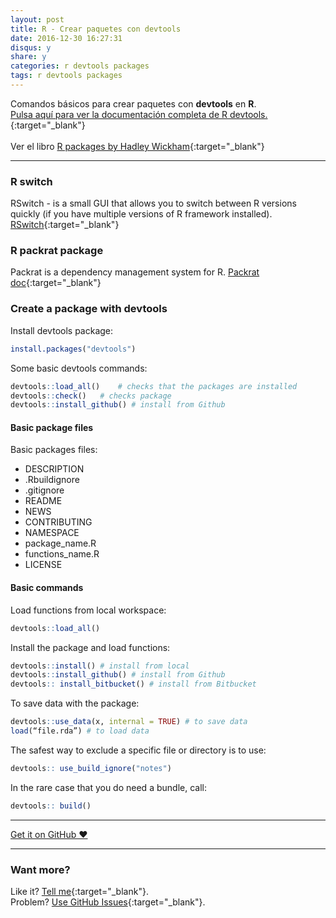 ```yaml
---
layout: post
title: R - Crear paquetes con devtools
date: 2016-12-30 16:27:31
disqus: y
share: y
categories: r devtools packages
tags: r devtools packages
---
```


Comandos básicos para crear paquetes con **devtools** en **R**.<br>
[Pulsa aquí para ver la documentación completa de R devtools.](https://cran.r-project.org/web/packages/devtools/devtools.pdf){:target="_blank"}
<br><br>
Ver el libro [R packages by Hadley Wickham](http://r-pkgs.had.co.nz){:target="_blank"}

---

### R switch

RSwitch - is a small GUI that allows you to switch between R versions quickly (if you have multiple versions of R framework installed).
[RSwitch](https://r.research.att.com){:target="_blank"}

### R packrat package

Packrat is a dependency management system for R.
[Packrat doc](https://rstudio.github.io/packrat/){:target="_blank"}

### Create a package with devtools

Install devtools package:

```R
install.packages("devtools")
```

Some basic devtools commands:

```R
devtools::load_all()  	# checks that the packages are installed
devtools::check()	# checks package
devtools::install_github() # install from Github
```

#### Basic package files

Basic packages files:

- DESCRIPTION
- .Rbuildignore
- .gitignore
- README
- NEWS
- CONTRIBUTING
- NAMESPACE
- package_name.R
- functions_name.R
- LICENSE

#### Basic commands

Load functions from local workspace:

```R
devtools::load_all()
```
Install the package and load functions:

```R
devtools::install()	# install from local
devtools::install_github() # install from Github
devtools:: install_bitbucket() # install from Bitbucket
```

To save data with the package:

```R
devtools::use_data(x, internal = TRUE) # to save data
load(“file.rda”) # to load data
```

The safest way to exclude a specific file or directory is to use:

```R
devtools:: use_build_ignore("notes")
```
In the rare case that you do need a bundle, call:

```R
devtools:: build()
```

---

<a href="https://github.com/mariope/apuntes" target="_blank" class="big-button gray">Get it on GitHub &hearts;</a>

---

### Want more?

Like it? [Tell me](http://twitter.com/mariodevelop){:target="_blank"}.<br/>
Problem? [Use GitHub Issues](https://github.com/mariope/apuntes/issues){:target="_blank"}.
